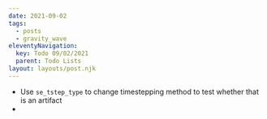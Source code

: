 ```yaml
---
date: 2021-09-02
tags:
  - posts
  - gravity_wave
eleventyNavigation:
  key: Todo 09/02/2021
  parent: Todo Lists
layout: layouts/post.njk
---
```


* Use `se_tstep_type` to change timestepping method to test whether that is an artifact 
* 